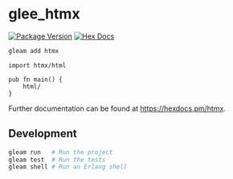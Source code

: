 # glee_htmx

[![Package Version](https://img.shields.io/hexpm/v/glee_html)](https://hex.pm/packages/glee_html)
[![Hex Docs](https://img.shields.io/badge/hex-docs-ffaff3)](https://hexdocs.pm/glee_htmx/)

```sh
gleam add htmx
```
```gleam
import htmx/html

pub fn main() {
    html/
}
```

Further documentation can be found at <https://hexdocs.pm/htmx>.

## Development

```sh
gleam run   # Run the project
gleam test  # Run the tests
gleam shell # Run an Erlang shell
```
